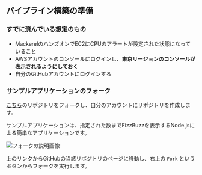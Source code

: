 ## パイプライン構築の準備

### すでに済んでいる想定のもの

- MackerelのハンズオンでEC2にCPUのアラートが設定された状態になっていること
- AWSアカウントのコンソールにログインし、**東京リージョンのコンソールが表示されるようにしておく**
- 自分のGitHubアカウントにログインする

### サンプルアプリケーションのフォーク

  [こちら](https://github.com/classmethod/ci-cd-hands-on-mackerel)のリポジトリをフォークし、自分のアカウントにリポジトリを作成します。
  
  サンプルアプリケーションは、指定された数までFizzBuzzを表示するNode.jsによる簡単なアプリケーションです。

  ![フォークの説明画像](https://cdn-ssl-devio-img.classmethod.jp/wp-content/uploads/2018/08/fork.png)

  上のリンクからGitHubの当該リポジトリのページに移動し、右上の `Fork` というボタンからフォークを実行します。
